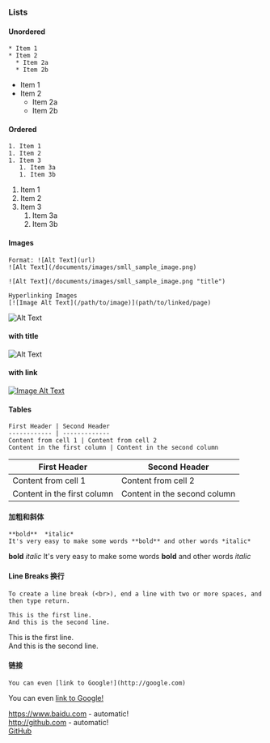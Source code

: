 ### Lists

#### Unordered
```
* Item 1
* Item 2
  * Item 2a
  * Item 2b
```
* Item 1
* Item 2
  * Item 2a
  * Item 2b

#### Ordered
```
1. Item 1
1. Item 2
1. Item 3
   1. Item 3a
   1. Item 3b
```
1. Item 1
1. Item 2
1. Item 3
   1. Item 3a
   1. Item 3b

#### Images
```
Format: ![Alt Text](url)
![Alt Text](/documents/images/smll_sample_image.png)

![Alt Text](/documents/images/smll_sample_image.png "title")

Hyperlinking Images
[![Image Alt Text](/path/to/image)](path/to/linked/page)

```
![Alt Text](https://raw.githubusercontent.com/Boytobeaman/learnnote.site/master/static/documents/images/smll_sample_image.png)
#### with title
![Alt Text](https://raw.githubusercontent.com/Boytobeaman/learnnote.site/master/static/documents/images/smll_sample_image.png "title")

#### with link
[![Image Alt Text](https://raw.githubusercontent.com/Boytobeaman/learnnote.site/master/static/documents/images/smll_sample_image.png)](https://www.baidu.com)

#### Tables
```
First Header | Second Header
------------ | -------------
Content from cell 1 | Content from cell 2
Content in the first column | Content in the second column
```
First Header | Second Header
------------ | -------------
Content from cell 1 | Content from cell 2
Content in the first column | Content in the second column


#### 加粗和斜体
```
**bold**  *italic* 
It's very easy to make some words **bold** and other words *italic* 
```
**bold**  *italic* 
It's very easy to make some words **bold** and other words *italic* 

#### Line Breaks 换行

```
To create a line break (<br>), end a line with two or more spaces, and then type return.

This is the first line.  
And this is the second line.
```
This is the first line.  
And this is the second line.

#### 链接
```
You can even [link to Google!](http://google.com)
```
You can even [link to Google!](http://google.com)

https://www.baidu.com - automatic!  
http://github.com - automatic!  
[GitHub](http://github.com)